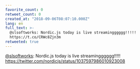```yaml
---
favorite_count: 0
retweet_count: 0
created_at: "2018-09-06T08:07:10.000Z"
lang: en
full_text: >-
  @slsoftworks: Nordic.js today is live streamingggggg!!!!!
  https://t.co/CRWc8Zjn3m
retweeted: true
---
```


[@slsoftworks](https://twitter.com/slsoftworks): Nordic.js today is live
streamingggggg!!!!! <https://twitter.com/nordicjs/status/1037597986010923008>
